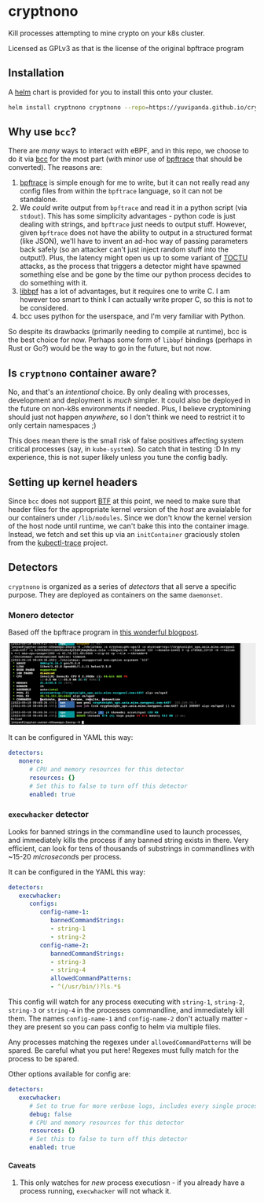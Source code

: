 # cryptnono

Kill processes attempting to mine crypto on your k8s cluster.

Licensed as GPLv3 as that is the license of the original bpftrace program

## Installation

A [helm](https://helm.sh/) chart is provided for you to install
this onto your cluster.

```bash
helm install cryptnono cryptnono --repo=https://yuvipanda.github.io/cryptnono/
```
## Why use `bcc`?

There are *many* ways to interact with eBPF, and in this repo, we choose to do it
via [bcc](https://github.com/iovisor/bcc/) for the most part (with minor use of
[bpftrace](https://github.com/iovisor/bpftrace) that should be converted). The
reasons are:

1. [bpftrace](https://github.com/iovisor/bpftrace) is simple enough for me to write,
   but it can not really read any config files from within the `bpftrace` language, so
   it can not be standalone.
2. We *could* write output from `bpftrace` and read it in a python script (via `stdout`).
   This has some simplicity advantages - python code is just dealing with strings, and
   `bpftrace` just needs to output stuff. However, given `bpftrace` does not have the
   ability to output in a structured format (like JSON), we'll have to invent an ad-hoc
   way of passing parameters back safely (so an attacker can't just inject random stuff
   into the output!). Plus, the latency might open us up to some variant of
   [TOCTU](https://en.wikipedia.org/wiki/Time-of-check_to_time-of-use) attacks, as the
   process that triggers a detector might have spawned something else and be gone by
   the time our python process decides to do something with it.
3. [libbpf](https://github.com/libbpf/libbpf) has a lot of advantages, but it requires
   one to write C. I am however too smart to think I can actually write proper C, so
   this is not to be considered.
4. bcc uses python for the userspace, and I'm very familiar with Python.

So despite its drawbacks (primarily needing to compile at runtime), bcc is the best
choice for now. Perhaps some form of `libbpf` bindings (perhaps in Rust or Go?) would be
the way to go in the future, but not now.

## Is `cryptnono` container aware?

No, and that's an *intentional* choice. By only dealing with processes, development and
deployment is *much* simpler. It could also be deployed in the future on non-k8s environments
if needed. Plus, I believe cryptomining should just not happen *anywhere*, so I don't
think we need to restrict it to only certain namespaces ;)

This does mean there is the small risk of false positives affecting system critical
processes (say, in `kube-system`). So catch that in testing :D In my experience, this
is not super likely unless you tune the config badly.

## Setting up kernel headers

Since `bcc` does not support [BTF](https://docs.kernel.org/bpf/btf.html) at this point,
we need to make sure that header files for the appropriate kernel version of the *host*
are avaialable for our containers under `/lib/modules`. Since we don't know the kernel
version of the host node until runtime, we can't bake this into the container image.
Instead, we fetch and set this up via an `initContainer` graciously stolen from the
[kubectl-trace](https://github.com/iovisor/kubectl-trace/) project.

## Detectors

`cryptnono` is organized as a series of *detectors* that all serve a specific purpose.
They are deployed as containers on the same `daemonset`.

### Monero detector

Based off the bpftrace program in [this wonderful blogpost](https://blog.px.dev/detect-monero-miners/).

![](./screenshot.png)

It can be configured in YAML this way:

```yaml
detectors:
   monero:
      # CPU and memory resources for this detector
      resources: {}
      # Set this to false to turn off this detector
      enabled: true
```

### `execwhacker` detector

Looks for banned strings in the commandline used to launch processes, and immediately kills
the process if any banned string exists in there. Very efficient, can look for tens of thousands
of substrings in commandlines with ~15-20 *microsecond*s per process.

It can be configured in the YAML this way:

```yaml
detectors:
   execwhacker:
      configs:
         config-name-1:
            bannedCommandStrings:
            - string-1
            - string-2
         config-name-2:
            bannedCommandStrings:
            - string-3
            - string-4
            allowedCommandPatterns:
            - ^(/usr/bin/)?ls.*$
```

This config will watch for any process executing with `string-1`, `string-2`, `string-3` or `string-4`
in the processes commandline, and immediately kill them. The names `config-name-1` and `config-name-2`
don't actually matter - they are present so you can pass config to helm via multiple files.

Any processes matching the regexes under `allowedCommandPatterns` will be spared. Be careful what you
put here! Regexes must fully match for the process to be spared.

Other options available for config are:

```yaml
detectors:
   execwhacker:
      # Set to true for more verbose logs, includes every single process spawned on the node
      debug: false
      # CPU and memory resources for this detector
      resources: {}
      # Set this to false to turn off this detector
      enabled: true
```

#### Caveats

1. This only watches for *new* process executiosn - if you already have a process running,
   `execwhacker` will not whack it.
